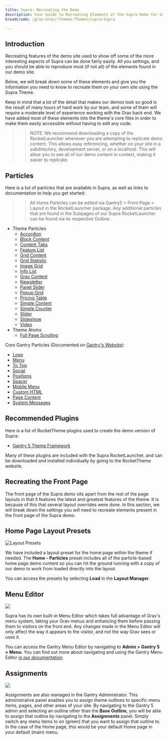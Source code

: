 ```yaml
---
title: Supra: Recreating the Demo
description: Your Guide to Recreating Elements of the Supra Demo for Grav
breadcrumb: /grav:Grav/!themes:Themes/supra:Supra

---
```


Introduction
-----

Recreating features of the demo site used to show off some of the more interesting aspects of Supra can be done fairly easily. All you settings, and you should be able to reproduce most (if not all) of the elements found in our demo site.

Below, we will break down some of these elements and give you the information you need to know to recreate them on your own site using the Supra Theme.

Keep in mind that a lot of the detail that makes our demos look so good is the result of many hours of hard work by our team, and some of them will require a moderate level of experience working with the Grav back end. We have added most of these elements into the theme's core files in order to make them easily accessible without having to edit any code.

>> NOTE: We recommend downloading a copy of the RocketLauncher whenever you are attempting to replicate demo content. This allows easy referencing, whether on your site in a subdirectory, development server, or on a localhost. This will allow you to see all of our demo content in context, making it easier to replicate.

Particles
-----

Here is a list of particles that are available in Supra, as well as links to documentation to help you get started:

>> All Home Particles can be edited via Gantry5 > Front Page > Layout in the RocketLauncher package. Any additional particles that are found in the Subpages of our Supra RocketLauncher can be found via its respective Outline.

- Theme Particles
    + [Accordion](particle_accordion.md)
    + [Block Content](particle_block.md)
    + [Content Tabs](particle_tabs.md)
    + [Feature List](particle_featurelist.md)
    + [Grid Content](particle_gridcontent.md)
    + [Grid Statistic](particle_grid.md)
    + [Image Grid](particle_image.md)
    + [Info List](particle_info.md)
    + [Grav Content](particle_grav.md)
    + [Newsletter](particle_newsletter.md)
    + [Panel Slider](particle_panel.md)
    + [Popup Grid](particle_popupgrid.md)
    + [Pricing Table](particle_pricing.md)
    + [Simple Content](particle_simple.md)
    + [Simple Counter](particle_simplecounter.md)
    + [Slider](particle_slider.md)
    + [Slideshow](particle_slideshow.md)
    + [Video](particle_video.md)
- Theme Atoms
    + [Full Page Scrolling](atom_fullpage.md)

Core Gantry Particles (Documented on [Gantry's Website](http://gantry.org)):

* [Logo](http://docs.gantry.org/gantry5/particles/logo)
* [Menu](http://docs.gantry.org/gantry5/particles/menu-control)
* [To Top](http://docs.gantry.org/gantry5/particles/to-top)
* [Social](http://docs.gantry.org/gantry5/particles/social)
* [Positions](http://docs.gantry.org/gantry5/particles/position)
* [Spacer](http://docs.gantry.org/gantry5/particles/spacer)
* [Mobile Menu](http://docs.gantry.org/gantry5/particles/mobile-menu)
* [Custom HTML](http://docs.gantry.org/gantry5/particles/custom-html)
* [Page Content](http://docs.gantry.org/gantry5/particles/page-content)
* [System Messages](http://docs.gantry.org/gantry5/particles/system-messages)

Recommended Plugins
-----

Here is a list of RocketTheme plugins used to create the demo version of Supra:

* [Gantry 5 Theme Framework](http://gantry.org/)

Many of these plugins are included with the Supra RocketLauncher, and can be downloaded and installed individually by going to the RocketTheme website.

Recreating the Front Page
-----

The front page of the Supra demo sits apart from the rest of the page layouts in that it features the latest and greatest features of the theme. It is because of this that several layout overrides were done. In this section, we will break down the settings you will need to recreate elements present in the front page of the Supra demo.

Home Page Layout Presets
-----

![Layout Presets](assets/layout_presets.jpeg)

We have included a layout preset for the home page within the theme if needed. The **Home - Particles** preset includes all of the particle-based home page demo content so you can hit the ground running with a copy of our demo to work from loaded directly into the layout.

You can access the presets by selecting **Load** in the **Layout Manager**.

Menu Editor
-----

![](assets/menu_1.jpeg)

Supra has its own built-in Menu Editor which takes full advantage of Grav's menu system, taking your Grav menus and enhancing them before passing them to visitors on the front end. Any changes made in the Menu Editor will only affect the way it appears to the visitor, and not the way Grav sees or uses it.

You can access the Gantry Menu Editor by navigating to **Admin > Gantry 5 > Menu**. You can find out more about navigating and using the Gantry Menu Editor [in our documentation](http://docs.gantry.org/gantry5/configure/menu-editor).

Assignments
-----

![](assets/assignments_1.jpeg)

Assignments are also managed in the Gantry Administrator. This administrative panel enables you to assign theme outlines to specific menu items, pages, and other areas of your site. By navigating to the Gantry 5 admin and selecting an outline other than the **Base Outline**, you will be able to assign that outline by navigating to the **Assignments** panel. Simply switch any menu items to on (green) that you want to assign that outline to. In the case of the Home page, this would be your default Home page in your default (main) menu.
